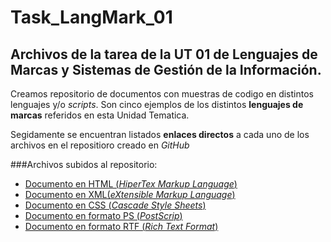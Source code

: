 # Task_LangMark_01
## Archivos de la tarea de la UT 01 de Lenguajes de Marcas y Sistemas de Gestión de la Información.

Creamos repositorio de documentos con muestras de codigo en distintos lenguajes y/o _scripts_.
Son cinco ejemplos de los distintos **lenguajes de marcas** referidos en esta Unidad Tematica.

Segidamente se encuentran listados **enlaces directos** a cada uno de los archivos en el repositioro creado en _GitHub_

###Archivos subidos al repositorio:

* [Documento en HTML (_HiperTex Markup Language_)](https://github.com/Olvera/Task_LangMark_01/blob/master/Doc_HTML.html)
* [Documento en XML(_eXtensible Markup Language_)](https://github.com/Olvera/Task_LangMark_01/blob/master/Doc_XML.xml)
* [Documento en CSS (_Cascade Style Sheets_)](https://github.com/Olvera/Task_LangMark_01/blob/master/Doc_CSS.css)
* [Documento en formato PS (_PostScrip_)](https://github.com/Olvera/Task_LangMark_01/blob/master/Doc_PS.ps)
* [Documento en formato RTF (_Rich Text Format_)](https://github.com/Olvera/Task_LangMark_01/blob/master/Doc_RTF.rtf)
